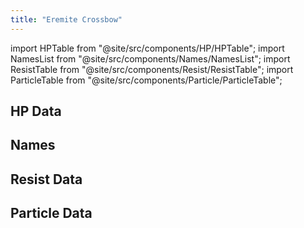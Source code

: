 ```yaml
---
title: "Eremite Crossbow"
---
```


import HPTable from "@site/src/components/HP/HPTable";
import NamesList from "@site/src/components/Names/NamesList";
import ResistTable from "@site/src/components/Resist/ResistTable";
import ParticleTable from "@site/src/components/Particle/ParticleTable";

## HP Data

<HPTable item_key="eremitecrossbow" data_src="enemy" />

## Names

<NamesList item_key="eremitecrossbow" data_src="enemy" />

## Resist Data

<ResistTable item_key="eremitecrossbow" data_src="enemy" />

## Particle Data

<ParticleTable item_key="eremitecrossbow" data_src="enemy" />